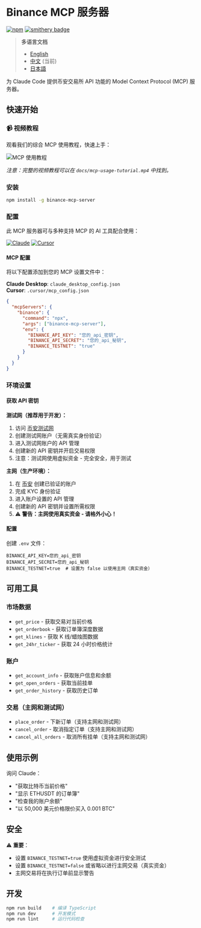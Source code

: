 # Binance MCP 服务器

[![npm](https://img.shields.io/npm/dt/binance-mcp-server?logo=npm)](https://www.npmjs.com/package/binance-mcp-server)
[![smithery badge](https://smithery.ai/badge/@ethancod1ng/binance-mcp-server)](https://smithery.ai/server/@ethancod1ng/binance-mcp-server)

> **多语言文档**
> - [English](README.md)
> - [中文](README_zh.md) (当前)
> - [日本語](README_ja.md)

为 Claude Code 提供币安交易所 API 功能的 Model Context Protocol (MCP) 服务器。

## 快速开始

### 📹 视频教程

观看我们的综合 MCP 使用教程，快速上手：

![MCP 使用教程](docs/mcp-usage-tutorial.gif)

*注意：完整的视频教程可以在 `docs/mcp-usage-tutorial.mp4` 中找到。*

### 安装

```bash
npm install -g binance-mcp-server
```

### 配置

此 MCP 服务器可与多种支持 MCP 的 AI 工具配合使用：

[![Claude](https://img.shields.io/badge/Claude-FF6B35?style=for-the-badge&logo=anthropic&logoColor=white)](https://claude.ai)
[![Cursor](https://img.shields.io/badge/Cursor-000000?style=for-the-badge&logo=cursor&logoColor=white)](https://cursor.sh)

#### MCP 配置

将以下配置添加到您的 MCP 设置文件中：

**Claude Desktop**: `claude_desktop_config.json`  
**Cursor**: `.cursor/mcp_config.json`

```json
{
  "mcpServers": {
    "binance": {
      "command": "npx",
      "args": ["binance-mcp-server"],
      "env": {
        "BINANCE_API_KEY": "您的_api_密钥",
        "BINANCE_API_SECRET": "您的_api_秘钥",
        "BINANCE_TESTNET": "true"
      }
    }
  }
}
```

### 环境设置

#### 获取 API 密钥

**测试网（推荐用于开发）：**
1. 访问 [币安测试网](https://testnet.binance.vision/)
2. 创建测试网账户（无需真实身份验证）
3. 进入测试网账户的 API 管理
4. 创建新的 API 密钥并开启交易权限
5. 注意：测试网使用虚拟资金 - 完全安全，用于测试

**主网（生产环境）：**
1. 在 [币安](https://www.binance.com/) 创建已验证的账户
2. 完成 KYC 身份验证
3. 进入账户设置的 API 管理
4. 创建新的 API 密钥并设置所需权限
5. ⚠️ **警告：主网使用真实资金 - 请格外小心！**

#### 配置

创建 `.env` 文件：
```env
BINANCE_API_KEY=您的_api_密钥
BINANCE_API_SECRET=您的_api_秘钥
BINANCE_TESTNET=true  # 设置为 false 以使用主网（真实资金）
```

## 可用工具

### 市场数据
- `get_price` - 获取交易对当前价格
- `get_orderbook` - 获取订单簿深度数据
- `get_klines` - 获取 K 线/蜡烛图数据
- `get_24hr_ticker` - 获取 24 小时价格统计

### 账户
- `get_account_info` - 获取账户信息和余额
- `get_open_orders` - 获取当前挂单
- `get_order_history` - 获取历史订单

### 交易（主网和测试网）
- `place_order` - 下新订单（支持主网和测试网）
- `cancel_order` - 取消指定订单（支持主网和测试网）
- `cancel_all_orders` - 取消所有挂单（支持主网和测试网）

## 使用示例

询问 Claude：
- "获取比特币当前价格"
- "显示 ETHUSDT 的订单簿"
- "检查我的账户余额"
- "以 50,000 美元价格限价买入 0.001 BTC"

## 安全

⚠️ **重要**：
- 设置 `BINANCE_TESTNET=true` 使用虚拟资金进行安全测试
- 设置 `BINANCE_TESTNET=false` 或省略以进行主网交易（真实资金）
- 主网交易将在执行订单前显示警告

## 开发

```bash
npm run build    # 编译 TypeScript
npm run dev      # 开发模式
npm run lint     # 运行代码检查
```